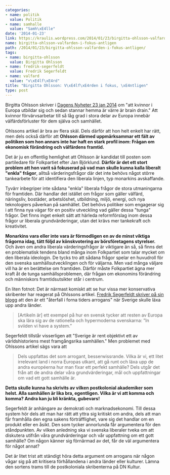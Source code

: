 ```yaml
---
categories:
- name: politik
  value: Politik
- name: samhalle
  value: "Samh\xE4lle"
date: '2014-01-23'
link: https://kraulis.wordpress.com/2014/01/23/birgitta-ohlsson-valfarden-i-fokus-antligen/
name: birgitta-ohlsson-valfarden-i-fokus-antligen
path: /2014/01/23/birgitta-ohlsson-valfarden-i-fokus-antligen/
tags:
- name: birgitta-ohlsson
  value: Birgitta Ohlsson
- name: fredrik-segerfeldt
  value: Fredrik Segerfeldt
- name: valfard
  value: "v\xE4lf\xE4rd"
title: "Birgitta Ohlsson: V\xE4lf\xE4rden i fokus, \xE4ntligen"
type: post
---
```

Birgitta Ohlsson skriver i [Dagens Nyheter 23 jan 2014](http://www.dn.se/debatt/valutbildade-hemmafruar-valdig-valfardsforlust-for-eu/) om "att kvinnor i Europa utbildar sig och sedan stannar hemma är värre är brain drain." Att kvinnor förvärvsarbetar till så låg grad i stora delar av Europa innebär välfärdsförluster för dem själva och samhället.

Ohlssons artikel är bra av flera skäl. Dels därför att hon helt enkelt har rätt, men dels också därför att **Ohlsson därmed uppmärksammar ett fält av politiken som hon annars inte har haft en stark profil inom: Frågan om ekonomisk förändring och välfärdens framtid.**



Det är ju en offentlig hemlighet att Ohlsson är kandidat till posten som partiledare för Folkpartiet efter Jan Björklund. **Därför är det ett stort problem att hon varit så fokuserad på vad man skulle kunna kalla liberalt "enkla" frågor**, alltså värderingsfrågor där det inte behövs något större tankearbete för att identifiera den liberala linjen, typ monarkins avskaffande.

Tyvärr inbegriper inte sådana "enkla" liberala frågor de stora utmaningarna för framtiden. Där handlar det istället om frågor som gäller välfärd, näringsliv, bostäder, arbetslöshet,  utbildning, miljö, energi, och nya teknologiers påverkan på samhället. Det behövs politiker som engagerar sig i att finna nya vägar för en positiv utveckling vad gäller dessa "tunga" frågor. Det finns inget enkelt sätt att härleda reformförslag inom dessa frågor ur liberala grundvärderingar, utan det krävs mer tankekraft och kreativitet.

**Monarkins vara eller inte vara är förmodligen en av de minst viktiga frågorna idag, tätt följd av könskvotering av börsföretagens styrelser.** Och även om andra liberala värderingsfrågor är viktigare än så, så finns det en problematisk tendens bland många inom Folkpartiet som talar mycket om den liberala ideologin. De tycks tro att sådana frågor spelar en huvudroll för den svenska samhällsutvecklingen och för väljarna. Men vad många väljare vill ha är en berättelse om framtiden. Därför måste Folkpartiet ägna mer kraft åt de tunga samhällsproblemen, där frågan om ekonomins förändring och människors framtidsutsikter står i centrum.

En liten fotnot: Det är närmast komiskt att se hur vissa mer konservativa skribenter har reagerat på Ohlssons artikel. [Fredrik Segerfeldt skriver på sin blogg](http://metrobloggen.se/segerfeldt/sviiden-vi-solved-dat-problem/) att den är ett "återfall i forna tiders arrogans" när Sverige skulle läxa upp andra länder.

> [Artikeln är] ett exempel på hur en svensk tycker att resten av Europa ska lära sig av de rationella och hypermoderna svenskarna: ”In sviiden vi have a system.”

Segerfeldt tillstår visserligen att "Sverige är rent objektivt ett av världshistoriens mest framgångsrika samhällen." Men problemet med Ohlssons artikel sägs vara att

> Dels uppfattas det som arrogant, besserwissrande. Vilka är vi, ett litet irrelevant land i norra Europas utkant, att gå runt och läxa upp de andra européerna hur man fixar ett perfekt samhälle? Dels utgår det från att de andra delar våra grundvärderingar, mål och uppfattningar om vad ett gott samhälle är.

**Detta skulle kunna ha skrivits av vilken postkolonial akademiker som helst. Alla samhällen är lika bra, egentligen. Vilka är vi att komma och komma? Andra kan ju bli kränkta, gubevars!**

Segerfeldt är anhängare av demokrati och marknadsekonomi. Till dessa system hör dels att man har rätt att yttra sig kritiskt om andra, dels att man får framhålla den egna sakens förträfflighet, vare sig det handlar om en produkt eller en åsikt. Den som tycker annorlunda får argumentera för den ståndpunkten. Av vilken anledning ska vi svenska liberaler tveka om att diskutera utifrån våra grundvärderingar och vår uppfattning om ett gott samhälle? Om någon känner sig förnärmad av det, får de väl argumentera för något annat?

Det är litet trist att ständigt höra detta argument om arrogans när någon vågar sig på att kritisera förhållandena i andra länder eller kulturer. Lämna den sortens trams till de postkoloniala skribenterna på DN Kultur.

